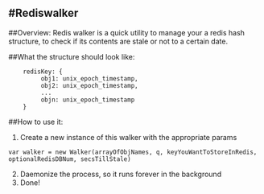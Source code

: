 #Rediswalker 
---

##Overview: 
Redis walker is a quick utility to manage your a redis hash structure, to check if its contents are stale or not to a certain date. 

##What the structure should look like:  

```
	redisKey: { 
		 obj1: unix_epoch_timestamp,
		 obj2: unix_epoch_timestamp,
		 ...
		 objn: unix_epoch_timestamp
	}
```

##How to use it: 

1. Create a new instance of this walker with the appropriate params

``` 
var walker = new Walker(arrayOfObjNames, q, keyYouWantToStoreInRedis, optionalRedisDBNum, secsTillStale)
``` 
2. Daemonize the process, so it runs forever in the background
3. Done! 

 